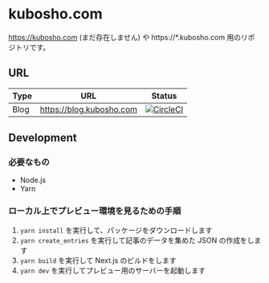 # kubosho.com

https://kubosho.com (まだ存在しません) や https://*.kubosho.com 用のリポジトリです。

## URL

| Type | URL                      | Status                                                                                                                |
| ---- | ------------------------ | --------------------------------------------------------------------------------------------------------------------- |
| Blog | https://blog.kubosho.com | [![CircleCI](https://circleci.com/gh/kubosho/kubosho.com.svg?style=svg)](https://circleci.com/gh/kubosho/kubosho.com) |

## Development

### 必要なもの

- Node.js
- Yarn

### ローカル上でプレビュー環境を見るための手順

1. `yarn install` を実行して、パッケージをダウンロードします
2. `yarn create_entries` を実行して記事のデータを集めた JSON の作成をします
3. `yarn build` を実行して Next.js のビルドをします
4. `yarn dev` を実行してプレビュー用のサーバーを起動します

